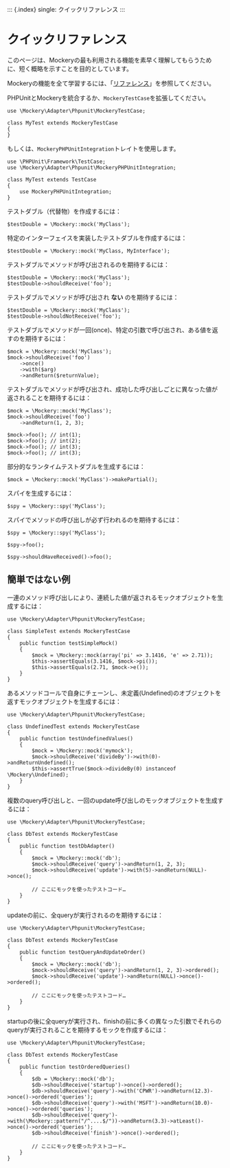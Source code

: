 ::: {.index}
single: クイックリファレンス
:::

クイックリファレンス
====================

このページは、Mockeryの最も利用される機能を素早く理解してもらうために、短く概略を示すことを目的としています。

Mockeryの機能を全て学習するには、「[リファレンス](index.html#リファレンス)」を参照してください。

PHPUnitとMockeryを統合するか、`MockeryTestCase`を拡張してください。

``` {.php}
use \Mockery\Adapter\Phpunit\MockeryTestCase;

class MyTest extends MockeryTestCase
{
}
```

もしくは、`MockeryPHPUnitIntegration`トレイトを使用します。

``` {.php}
use \PHPUnit\Framework\TestCase;
use \Mockery\Adapter\Phpunit\MockeryPHPUnitIntegration;

class MyTest extends TestCase
{
    use MockeryPHPUnitIntegration;
}
```

テストダブル（代替物）を作成するには：

``` {.php}
$testDouble = \Mockery::mock('MyClass');
```

特定のインターフェイスを実装したテストダブルを作成するには：

``` {.php}
$testDouble = \Mockery::mock('MyClass, MyInterface');
```

テストダブルでメソッドが呼び出されるのを期待するには：

``` {.php}
$testDouble = \Mockery::mock('MyClass');
$testDouble->shouldReceive('foo');
```

テストダブルでメソッドが呼び出され **ない** のを期待するには：

``` {.php}
$testDouble = \Mockery::mock('MyClass');
$testDouble->shouldNotReceive('foo');
```

テストダブルでメソッドが一回(once)、特定の引数で呼び出され、ある値を返すのを期待するには：

``` {.php}
$mock = \Mockery::mock('MyClass');
$mock->shouldReceive('foo')
    ->once()
    ->with($arg)
    ->andReturn($returnValue);
```

テストダブルでメソッドが呼び出され、成功した呼び出しごとに異なった値が返されることを期待するには：

``` {.php}
$mock = \Mockery::mock('MyClass');
$mock->shouldReceive('foo')
    ->andReturn(1, 2, 3);

$mock->foo(); // int(1);
$mock->foo(); // int(2);
$mock->foo(); // int(3);
$mock->foo(); // int(3);
```

部分的なランタイムテストダブルを生成するには：

``` {.php}
$mock = \Mockery::mock('MyClass')->makePartial();
```

スパイを生成するには：

``` {.php}
$spy = \Mockery::spy('MyClass');
```

スパイでメソッドの呼び出しが必ず行われるのを期待するには：

``` {.php}
$spy = \Mockery::spy('MyClass');

$spy->foo();

$spy->shouldHaveReceived()->foo();
```

簡単ではない例
--------------

一連のメソッド呼び出しにより、連続した値が返されるモックオブジェクトを生成するには：

``` {.php}
use \Mockery\Adapter\Phpunit\MockeryTestCase;

class SimpleTest extends MockeryTestCase
{
    public function testSimpleMock()
    {
        $mock = \Mockery::mock(array('pi' => 3.1416, 'e' => 2.71));
        $this->assertEquals(3.1416, $mock->pi());
        $this->assertEquals(2.71, $mock->e());
    }
}
```

あるメソッドコールで自身にチェーンし、未定義(Undefined)のオブジェクトを返すモックオブジェクトを生成するには：

``` {.php}
use \Mockery\Adapter\Phpunit\MockeryTestCase;

class UndefinedTest extends MockeryTestCase
{
    public function testUndefinedValues()
    {
        $mock = \Mockery::mock('mymock');
        $mock->shouldReceive('divideBy')->with(0)->andReturnUndefined();
        $this->assertTrue($mock->divideBy(0) instanceof \Mockery\Undefined);
    }
}
```

複数のquery呼び出しと、一回のupdate呼び出しのモックオブジェクトを生成するには：

``` {.php}
use \Mockery\Adapter\Phpunit\MockeryTestCase;

class DbTest extends MockeryTestCase
{
    public function testDbAdapter()
    {
        $mock = \Mockery::mock('db');
        $mock->shouldReceive('query')->andReturn(1, 2, 3);
        $mock->shouldReceive('update')->with(5)->andReturn(NULL)->once();

        // ここにモックを使ったテストコード…
    }
}
```

updateの前に、全queryが実行されるのを期待するには：

``` {.php}
use \Mockery\Adapter\Phpunit\MockeryTestCase;

class DbTest extends MockeryTestCase
{
    public function testQueryAndUpdateOrder()
    {
        $mock = \Mockery::mock('db');
        $mock->shouldReceive('query')->andReturn(1, 2, 3)->ordered();
        $mock->shouldReceive('update')->andReturn(NULL)->once()->ordered();

        // ここにモックを使ったテストコード…
    }
}
```

startupの後に全queryが実行され、finishの前に多くの異なった引数でそれらのqueryが実行されることを期待するモックを作成するには：

``` {.php}
use \Mockery\Adapter\Phpunit\MockeryTestCase;

class DbTest extends MockeryTestCase
{
    public function testOrderedQueries()
    {
        $db = \Mockery::mock('db');
        $db->shouldReceive('startup')->once()->ordered();
        $db->shouldReceive('query')->with('CPWR')->andReturn(12.3)->once()->ordered('queries');
        $db->shouldReceive('query')->with('MSFT')->andReturn(10.0)->once()->ordered('queries');
        $db->shouldReceive('query')->with(\Mockery::pattern("/^....$/"))->andReturn(3.3)->atLeast()->once()->ordered('queries');
        $db->shouldReceive('finish')->once()->ordered();

        // ここにモックを使ったテストコード…
    }
}
```
